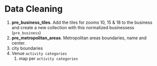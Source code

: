 # Data Cleaning

1. **pre_business_tiles**. Add the tiles for zooms 10, 15 & 18 to the business and create a new collection with this normalized businessess (`pre_business`)
1. **pre_metropolitan_areas**. Metropolitan areas boundaries, name and center.
1. city boundaries
1. Venue `activity categories`
    1. map per `activity categories`
